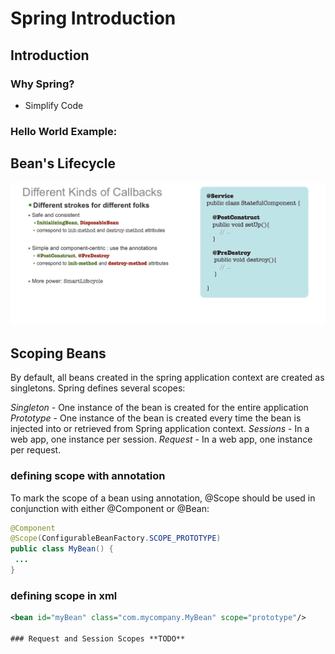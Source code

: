 # Spring Introduction

## Introduction
### Why Spring?
  - Simplify Code

### Hello World Example:
 
## Bean's Lifecycle
![Alt text](images/lifecycle-1.png?raw=true "Spring Bean Lifecycle")

## Scoping Beans
By default, all beans created in the spring application context are created as singletons. Spring defines several scopes:

*Singleton* - One instance of the bean is created for the entire application
*Prototype* - One instance of the bean is created every time the bean is injected into or retrieved from Spring application context.
*Sessions* - In a web app, one instance per session.
*Request* - In a web app, one instance per request.

### defining scope with annotation
To mark the scope of a bean using annotation, @Scope should be used in conjunction with either @Component or @Bean:

```java
@Component
@Scope(ConfigurableBeanFactory.SCOPE_PROTOTYPE)
public class MyBean() {
 ...
}
```

### defining scope in xml
```xml
<bean id="myBean" class="com.mycompany.MyBean" scope="prototype"/>

### Request and Session Scopes **TODO**

```

